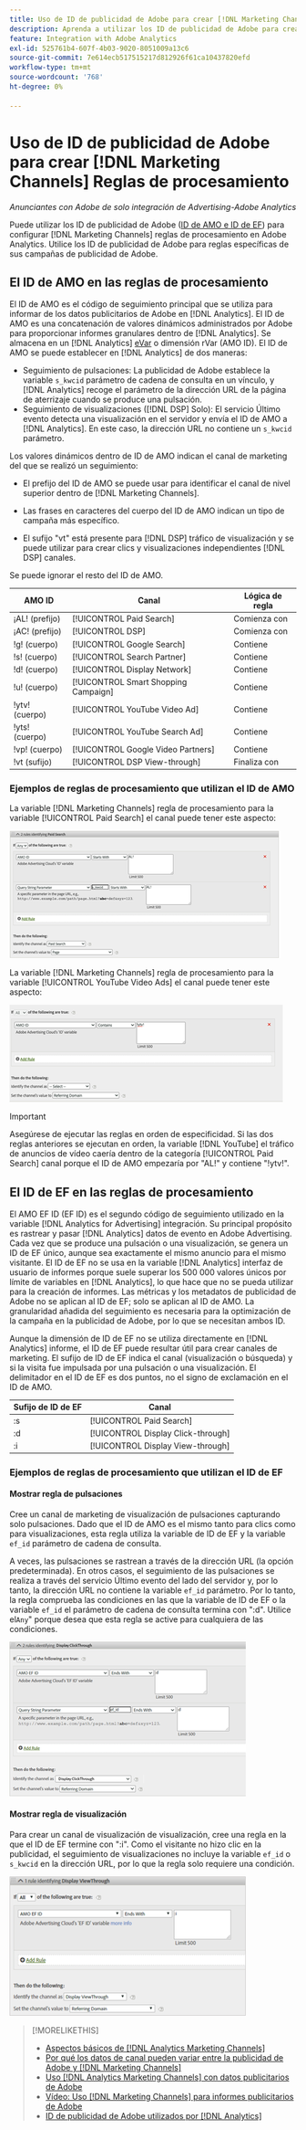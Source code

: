 ```yaml
---
title: Uso de ID de publicidad de Adobe para crear [!DNL Marketing Channels] Reglas
description: Aprenda a utilizar los ID de publicidad de Adobe para crear reglas de procesamiento para [!DNL Analytics Marketing Channels].
feature: Integration with Adobe Analytics
exl-id: 525761b4-607f-4b03-9020-8051009a13c6
source-git-commit: 7e614ecb517515217d812926f61ca10437820efd
workflow-type: tm+mt
source-wordcount: '768'
ht-degree: 0%

---
```


# Uso de ID de publicidad de Adobe para crear [!DNL Marketing Channels] Reglas de procesamiento

*Anunciantes con Adobe de solo integración de Advertising-Adobe Analytics*

Puede utilizar los ID de publicidad de Adobe ([ID de AMO e ID de EF](../ids.md)) para configurar [!DNL Marketing Channels] reglas de procesamiento en Adobe Analytics. Utilice los ID de publicidad de Adobe para reglas específicas de sus campañas de publicidad de Adobe.

## El ID de AMO en las reglas de procesamiento

El ID de AMO es el código de seguimiento principal que se utiliza para informar de los datos publicitarios de Adobe en [!DNL Analytics]. El ID de AMO es una concatenación de valores dinámicos administrados por Adobe para proporcionar informes granulares dentro de [!DNL Analytics]. Se almacena en un [!DNL Analytics] [eVar](https://experienceleague.adobe.com/docs/analytics/components/dimensions/evar.html) o dimensión rVar (AMO ID). El ID de AMO se puede establecer en [!DNL Analytics] de dos maneras:

* Seguimiento de pulsaciones: La publicidad de Adobe establece la variable `s_kwcid` parámetro de cadena de consulta en un vínculo, y [!DNL Analytics] recoge el parámetro de la dirección URL de la página de aterrizaje cuando se produce una pulsación.
* Seguimiento de visualizaciones ([!DNL DSP] Solo): El servicio Último evento detecta una visualización en el servidor y envía el ID de AMO a [!DNL Analytics]. En este caso, la dirección URL no contiene un `s_kwcid` parámetro.

Los valores dinámicos dentro de ID de AMO indican el canal de marketing del que se realizó un seguimiento:

* El prefijo del ID de AMO se puede usar para identificar el canal de nivel superior dentro de [!DNL Marketing Channels].

* Las frases en caracteres del cuerpo del ID de AMO indican un tipo de campaña más específico.

* El sufijo &quot;vt&quot; está presente para [!DNL DSP] tráfico de visualización y se puede utilizar para crear clics y visualizaciones independientes [!DNL DSP] canales.

Se puede ignorar el resto del ID de AMO.

| AMO ID | Canal | Lógica de regla |
|--------|---------|--------------------|
| ¡AL! (prefijo) | [!UICONTROL Paid Search] | Comienza con |
| ¡AC! (prefijo) | [!UICONTROL DSP] | Comienza con |
| !g! (cuerpo) | [!UICONTROL Google Search] | Contiene |
| !s! (cuerpo) | [!UICONTROL Search Partner] | Contiene |
| !d! (cuerpo) | [!UICONTROL Display Network] | Contiene |
| !u! (cuerpo) | [!UICONTROL Smart Shopping Campaign] | Contiene |
| !ytv! (cuerpo) | [!UICONTROL YouTube Video Ad] | Contiene |
| !yts! (cuerpo) | [!UICONTROL YouTube Search Ad] | Contiene |
| !vp! (cuerpo) | [!UICONTROL Google Video Partners] | Contiene |
| !vt (sufijo) | [!UICONTROL DSP View-through] | Finaliza con |

### Ejemplos de reglas de procesamiento que utilizan el ID de AMO

La variable [!DNL Marketing Channels] regla de procesamiento para la variable [!UICONTROL Paid Search] el canal puede tener este aspecto:

![Ejemplo de [!UICONTROL Paid Search] regla](/help/integrations/assets/a4adc-mc-rule-paidsearch.png)

La variable [!DNL Marketing Channels] regla de procesamiento para la variable [!UICONTROL YouTube Video Ads] el canal puede tener este aspecto:

![Ejemplo de [!UICONTROL YouTube Video Ads] regla](/help/integrations/assets/a4adc-mc-rule-youtube-video.png)

>[!IMPORTANT]
>
> Asegúrese de ejecutar las reglas en orden de especificidad. Si las dos reglas anteriores se ejecutan en orden, la variable [!DNL YouTube] el tráfico de anuncios de vídeo caería dentro de la categoría [!UICONTROL Paid Search] canal porque el ID de AMO empezaría por &quot;AL!&quot; y contiene &quot;!ytv!&quot;.

## El ID de EF en las reglas de procesamiento

El AMO EF ID (EF ID) es el segundo código de seguimiento utilizado en la variable [!DNL Analytics for Advertising] integración. Su principal propósito es rastrear y pasar [!DNL Analytics] datos de evento en Adobe Advertising. Cada vez que se produce una pulsación o una visualización, se genera un ID de EF único, aunque sea exactamente el mismo anuncio para el mismo visitante. El ID de EF no se usa en la variable [!DNL Analytics] interfaz de usuario de informes porque suele superar los 500 000 valores únicos por límite de variables en [!DNL Analytics], lo que hace que no se pueda utilizar para la creación de informes. Las métricas y los metadatos de publicidad de Adobe no se aplican al ID de EF; solo se aplican al ID de AMO. La granularidad añadida del seguimiento es necesaria para la optimización de la campaña en la publicidad de Adobe, por lo que se necesitan ambos ID.

Aunque la dimensión de ID de EF no se utiliza directamente en [!DNL Analytics] informe, el ID de EF puede resultar útil para crear canales de marketing. El sufijo de ID de EF indica el canal (visualización o búsqueda) y si la visita fue impulsada por una pulsación o una visualización. El delimitador en el ID de EF es dos puntos, no el signo de exclamación en el ID de AMO.

| Sufijo de ID de EF | Canal |
|-------|---------|
| :s | [!UICONTROL Paid Search] |
| :d | [!UICONTROL Display Click-through] |
| :i | [!UICONTROL Display View-through] |

### Ejemplos de reglas de procesamiento que utilizan el ID de EF

#### Mostrar regla de pulsaciones

Cree un canal de marketing de visualización de pulsaciones capturando solo pulsaciones. Dado que el ID de AMO es el mismo tanto para clics como para visualizaciones, esta regla utiliza la variable de ID de EF y la variable `ef_id` parámetro de cadena de consulta.

A veces, las pulsaciones se rastrean a través de la dirección URL (la opción predeterminada). En otros casos, el seguimiento de las pulsaciones se realiza a través del servicio Último evento del lado del servidor y, por lo tanto, la dirección URL no contiene la variable `ef_id` parámetro. Por lo tanto, la regla comprueba las condiciones en las que la variable de ID de EF o la variable `ef_id` el parámetro de cadena de consulta termina con &quot;:d&quot;. Utilice el`Any`&quot; porque desea que esta regla se active para cualquiera de las condiciones.

![Ejemplo de regla de pulsación de visualización](/help/integrations/assets/a4adc-mc-rule-display-ct.png)

#### Mostrar regla de visualización

Para crear un canal de visualización de visualización, cree una regla en la que el ID de EF termine con &quot;:i&quot;. Como el visitante no hizo clic en la publicidad, el seguimiento de visualizaciones no incluye la variable `ef_id` o `s_kwcid` en la dirección URL, por lo que la regla solo requiere una condición.

![Ejemplo de regla de visualización](/help/integrations/assets/a4adc-mc-rule-display-vt.png)

>[!MORELIKETHIS]
>
>* [Aspectos básicos de [!DNL Analytics Marketing Channels]](mc-overview.md)
>* [Por qué los datos de canal pueden variar entre la publicidad de Adobe y [!DNL Marketing Channels]](mc-data-variances.md)
>* [Uso [!DNL Analytics Marketing Channels] con datos publicitarios de Adobe](mc-ac-data.md)
>* [Vídeo: Uso [!DNL Marketing Channels] para informes publicitarios de Adobe](https://experienceleague.adobe.com/docs/advertising-learn/tutorials/analytics/analytics-reporting-a4adc.html)
>* [ID de publicidad de Adobe utilizados por [!DNL Analytics]](/help/integrations/analytics/ids.md)

